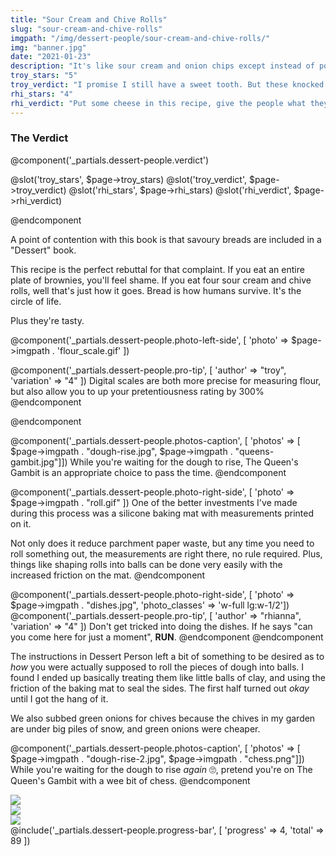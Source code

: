 ```yaml
---
title: "Sour Cream and Chive Rolls"
slug: "sour-cream-and-chive-rolls"
imgpath: "/img/dessert-people/sour-cream-and-chive-rolls/"
img: "banner.jpg"
date: "2021-01-23"
description: "It's like sour cream and onion chips except instead of potatoes it's flour and instead of being bad, it's good"
troy_stars: "5"
troy_verdict: "I promise I still have a sweet tooth. But these knocked it out of the park."
rhi_stars: "4"
rhi_verdict: "Put some cheese in this recipe, give the people what they want"
---
```


<h3 class="text-center font-black text-2xl text-red-900">The Verdict</h3>

@component('_partials.dessert-people.verdict')

@slot('troy_stars', $page->troy_stars)
@slot('troy_verdict', $page->troy_verdict)
@slot('rhi_stars', $page->rhi_stars)
@slot('rhi_verdict', $page->rhi_verdict)

@endcomponent

A point of contention with this book is that savoury breads are included in a "Dessert" book.

This recipe is the perfect rebuttal for that complaint. If you eat an entire plate of brownies, you'll
feel shame. If you eat four sour cream and chive rolls, well that's just how it goes. Bread is how humans
survive. It's the circle of life.

Plus they're tasty.

@component('_partials.dessert-people.photo-left-side', [ 'photo' => $page->imgpath . 'flour_scale.gif' ])

@component('_partials.dessert-people.pro-tip', [ 'author' => "troy", 'variation' => "4" ])
Digital scales are both more precise for measuring flour, but also allow you to up your pretentiousness rating by 300%
@endcomponent

@endcomponent

<div class="my-4"></div>

@component('_partials.dessert-people.photos-caption', [ 'photos' => [ $page->imgpath . "dough-rise.jpg", $page->imgpath . "queens-gambit.jpg"]])
While you're waiting for the dough to rise, The Queen's Gambit is an appropriate choice to pass the time.
@endcomponent

@component('_partials.dessert-people.photo-right-side', [ 'photo' => $page->imgpath . "roll.gif" ])
One of the better investments I've made during this process was a silicone baking mat with measurements printed on it.

Not only does it reduce parchment paper waste, but any time you need to roll something out, the measurements are right there,
no rule required. Plus, things like shaping rolls into balls can be done very easily with the increased friction on the mat.
@endcomponent

@component('_partials.dessert-people.photo-right-side', [ 'photo' => $page->imgpath . "dishes.jpg", 'photo_classes' => 'w-full lg:w-1/2'])
@component('_partials.dessert-people.pro-tip', [ 'author' => "rhianna", 'variation' => "4" ])
Don't get tricked into doing the dishes. If he says "can you come here for just a moment", **RUN**.
@endcomponent
@endcomponent

The instructions in Dessert Person left a bit of something to be desired as to _how_ you were actually
supposed to roll the pieces of dough into balls. I found I ended up basically treating them like little balls of clay,
and using the friction of the baking mat to seal the sides. The first half turned out _okay_ until I got the hang of it.

We also subbed green onions for chives because the chives in my garden are under big piles of snow, and green onions were cheaper.

@component('_partials.dessert-people.photos-caption', [ 'photos' => [ $page->imgpath . "dough-rise-2.jpg", $page->imgpath . "chess.png"]])
While you're waiting for the dough to rise _again_ 🙄, pretend you're on The Queen's Gambit with a wee bit of chess.
@endcomponent

<div class="flex items-center justify-around flex-wrap mt-8">
<div class="w-1/3">
<img src="{{ $page->imgpath}}finished.jpg" />
</div>
<div class="w-1/3 shadow-md">
<img src="{{$page->imgpath}}enjoy.jpg" />
</div>
<div class="w-1/3">
<img src="{{$page->imgpath}}butter.jpg" />
</div>

</div>
  
<div class="mt-8">
@include('_partials.dessert-people.progress-bar', [ 'progress' => 4, 'total' => 89 ])
</div>




